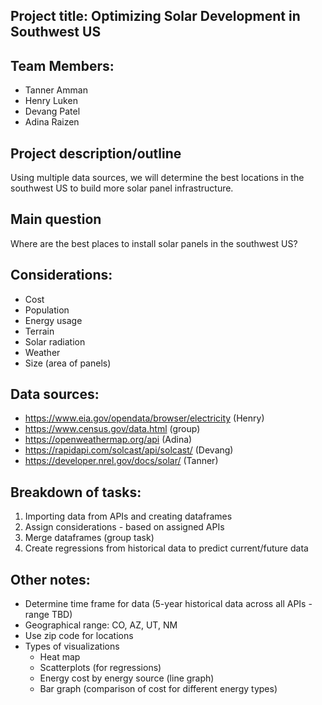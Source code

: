 ## Project title: Optimizing Solar Development in Southwest US

## Team Members: 
* Tanner Amman
* Henry Luken
* Devang Patel
* Adina Raizen

## Project description/outline

Using multiple data sources, we will determine the best locations in the southwest US to build more solar panel infrastructure.

## Main question

Where are the best places to install solar panels in the southwest US?

## Considerations: 
* Cost
* Population
* Energy usage
* Terrain
* Solar radiation
* Weather
* Size (area of panels)

## Data sources: 
* https://www.eia.gov/opendata/browser/electricity (Henry)
* https://www.census.gov/data.html (group)
* https://openweathermap.org/api (Adina)
* https://rapidapi.com/solcast/api/solcast/ (Devang)
* https://developer.nrel.gov/docs/solar/ (Tanner)
  
## Breakdown of tasks:
  1. Importing data from APIs and creating dataframes
  2. Assign considerations - based on assigned APIs
  3. Merge dataframes (group task)
  4. Create regressions from historical data to predict current/future data
  
## Other notes:
* Determine time frame for data (5-year historical data across all APIs - range TBD)
* Geographical range: CO, AZ, UT, NM
* Use zip code for locations
* Types of visualizations
  * Heat map
  * Scatterplots (for regressions)
  * Energy cost by energy source (line graph)
  * Bar graph (comparison of cost for different energy types)
  
